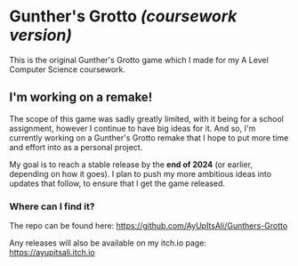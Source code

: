 # Gunther's Grotto _(coursework version)_
This is the original Gunther's Grotto game which I made for my A Level Computer Science coursework.

## I'm working on a remake!
The scope of this game was sadly greatly limited, with it being for a school assignment, however I continue to have big ideas for it. And so, I'm currently working on a Gunther's Grotto remake that I hope to put more time and effort into as a personal project.

My goal is to reach a stable release by the **end of 2024** (or earlier, depending on how it goes). I plan to push my more ambitious ideas into updates that follow, to ensure that I get the game released.

### Where can I find it?
The repo can be found here: https://github.com/AyUpItsAli/Gunthers-Grotto

Any releases will also be available on my itch.io page: https://ayupitsali.itch.io
